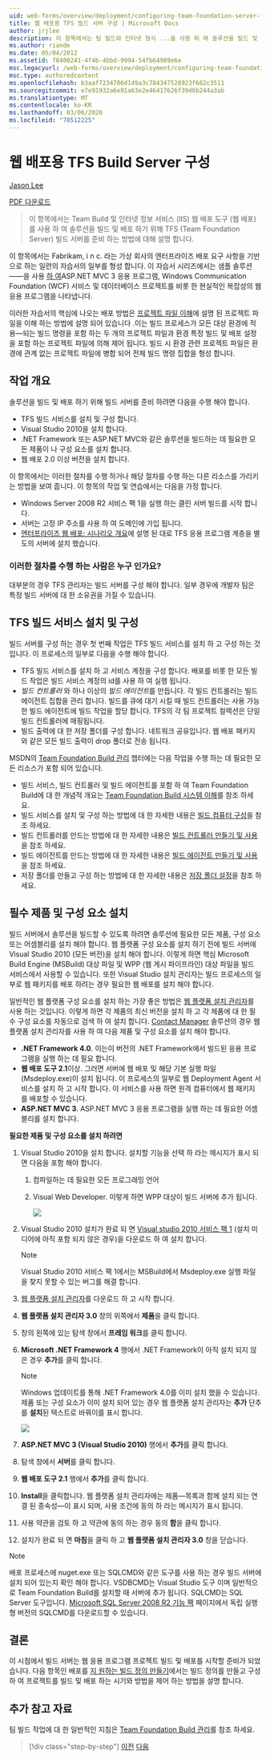 ```yaml
---
uid: web-forms/overview/deployment/configuring-team-foundation-server-for-web-deployment/configuring-a-tfs-build-server-for-web-deployment
title: 웹 배포용 TFS 빌드 서버 구성 | Microsoft Docs
author: jrjlee
description: 이 항목에서는 팀 빌드와 인터넷 형식 ...을 사용 하 여 솔루션을 빌드 및 배포 하기 위해 TFS (Team Foundation Server) 빌드 서버를 준비 하는 방법을 설명 합니다.
ms.author: riande
ms.date: 05/04/2012
ms.assetid: f8400241-4f4b-4bbd-9994-54fb64909e6e
msc.legacyurl: /web-forms/overview/deployment/configuring-team-foundation-server-for-web-deployment/configuring-a-tfs-build-server-for-web-deployment
msc.type: authoredcontent
ms.openlocfilehash: b3aaf7234706d149a3c784347528923f662c3511
ms.sourcegitcommit: e7e91932a6e91a63e2e46417626f39d6b244a3ab
ms.translationtype: MT
ms.contentlocale: ko-KR
ms.lasthandoff: 03/06/2020
ms.locfileid: "78512225"
---
```

# <a name="configuring-a-tfs-build-server-for-web-deployment"></a>웹 배포용 TFS Build Server 구성

[Jason Lee](https://github.com/jrjlee)

[PDF 다운로드](https://msdnshared.blob.core.windows.net/media/MSDNBlogsFS/prod.evol.blogs.msdn.com/CommunityServer.Blogs.Components.WeblogFiles/00/00/00/63/56/8130.DeployingWebAppsInEnterpriseScenarios.pdf)

> 이 항목에서는 Team Build 및 인터넷 정보 서비스 (IIS) 웹 배포 도구 (웹 배포)를 사용 하 여 솔루션을 빌드 및 배포 하기 위해 TFS (Team Foundation Server) 빌드 서버를 준비 하는 방법에 대해 설명 합니다.

이 항목에서는 Fabrikam, i n c. 라는 가상 회사의 엔터프라이즈 배포 요구 사항을 기반으로 하는 일련의 자습서의 일부를 형성 합니다. 이 자습서 시리즈에서는 샘플 솔루션&#x2014;&#x2014;을 사용 [하 여](../web-deployment-in-the-enterprise/the-contact-manager-solution.md)ASP.NET MVC 3 응용 프로그램, Windows Communication Foundation (WCF) 서비스 및 데이터베이스 프로젝트를 비롯 한 현실적인 복잡성의 웹 응용 프로그램을 나타냅니다.

이러한 자습서의 핵심에 나오는 배포 방법은 [프로젝트 파일 이해](../web-deployment-in-the-enterprise/understanding-the-project-file.md)에 설명 된 프로젝트 파일을 이해 하는 방법에 설명 되어 있습니다 .이는 빌드 프로세스가 모든 대상 환경에 적용&#x2014;되는 빌드 명령을 포함 하는 두 개의 프로젝트 파일과 환경 특정 빌드 및 배포 설정을 포함 하는 프로젝트 파일에 의해 제어 됩니다. 빌드 시 환경 관련 프로젝트 파일은 환경에 관계 없는 프로젝트 파일에 병합 되어 전체 빌드 명령 집합을 형성 합니다.

## <a name="task-overview"></a>작업 개요

솔루션을 빌드 및 배포 하기 위해 빌드 서버를 준비 하려면 다음을 수행 해야 합니다.

- TFS 빌드 서비스를 설치 및 구성 합니다.
- Visual Studio 2010을 설치 합니다.
- .NET Framework 또는 ASP.NET MVC와 같은 솔루션을 빌드하는 데 필요한 모든 제품이 나 구성 요소를 설치 합니다.
- 웹 배포 2.0 이상 버전을 설치 합니다.

이 항목에서는 이러한 절차를 수행 하거나 해당 절차를 수행 하는 다른 리소스를 가리키는 방법을 보여 줍니다. 이 항목의 작업 및 연습에서는 다음을 가정 합니다.

- Windows Server 2008 R2 서비스 팩 1을 실행 하는 클린 서버 빌드를 시작 합니다.
- 서버는 고정 IP 주소를 사용 하 여 도메인에 가입 됩니다.
- [엔터프라이즈 웹 배포: 시나리오 개요](../deploying-web-applications-in-enterprise-scenarios/enterprise-web-deployment-scenario-overview.md)에 설명 된 대로 TFS 응용 프로그램 계층을 별도의 서버에 설치 했습니다.

### <a name="who-performs-these-procedures"></a>이러한 절차를 수행 하는 사람은 누구 인가요?

대부분의 경우 TFS 관리자는 빌드 서버를 구성 해야 합니다. 일부 경우에 개발자 팀은 특정 빌드 서버에 대 한 소유권을 가질 수 있습니다.

## <a name="install-and-configure-the-tfs-build-service"></a>TFS 빌드 서비스 설치 및 구성

빌드 서버를 구성 하는 경우 첫 번째 작업은 TFS 빌드 서비스를 설치 하 고 구성 하는 것입니다. 이 프로세스의 일부로 다음을 수행 해야 합니다.

- TFS 빌드 서비스를 설치 하 고 서비스 계정을 구성 합니다. 배포를 비롯 한 모든 빌드 작업은 빌드 서비스 계정의 id를 사용 하 여 실행 됩니다.
- *빌드 컨트롤러* 와 하나 이상의 *빌드 에이전트*를 만듭니다. 각 빌드 컨트롤러는 빌드 에이전트 집합을 관리 합니다. 빌드를 큐에 대기 시킬 때 빌드 컨트롤러는 사용 가능한 빌드 에이전트에 빌드 작업을 할당 합니다. TFS의 각 팀 프로젝트 컬렉션은 단일 빌드 컨트롤러에 매핑됩니다.
- 빌드 출력에 대 한 저장 폴더를 구성 합니다. 네트워크 공유입니다. 웹 배포 패키지와 같은 모든 빌드 출력이 drop 폴더로 전송 됩니다.

MSDN의 [Team Foundation Build 관리](https://msdn.microsoft.com/library/ms252495.aspx) 챕터에는 다음 작업을 수행 하는 데 필요한 모든 리소스가 포함 되어 있습니다.

- 빌드 서비스, 빌드 컨트롤러 및 빌드 에이전트를 포함 하 여 Team Foundation Build에 대 한 개념적 개요는 [Team Foundation Build 시스템 이해](https://msdn.microsoft.com/library/dd793166.aspx)를 참조 하세요.
- 빌드 서비스를 설치 및 구성 하는 방법에 대 한 자세한 내용은 [빌드 컴퓨터 구성](https://msdn.microsoft.com/library/ms181712.aspx)을 참조 하세요.
- 빌드 컨트롤러를 만드는 방법에 대 한 자세한 내용은 [빌드 컨트롤러 만들기 및 사용](https://msdn.microsoft.com/library/ee330987.aspx)을 참조 하세요.
- 빌드 에이전트를 만드는 방법에 대 한 자세한 내용은 [빌드 에이전트 만들기 및 사용](https://msdn.microsoft.com/library/bb399135.aspx)을 참조 하세요.
- 저장 폴더를 만들고 구성 하는 방법에 대 한 자세한 내용은 [저장 폴더 설정](https://msdn.microsoft.com/library/bb778394.aspx)을 참조 하세요.

## <a name="install-required-products-and-components"></a>필수 제품 및 구성 요소 설치

빌드 서버에서 솔루션을 빌드할 수 있도록 하려면 솔루션에 필요한 모든 제품, 구성 요소 또는 어셈블리를 설치 해야 합니다. 웹 플랫폼 구성 요소를 설치 하기 전에 빌드 서버에 Visual Studio 2010 (모든 버전)을 설치 해야 합니다. 이렇게 하면 핵심 Microsoft Build Engine (MSBuild) 대상 파일 및 WPP (웹 게시 파이프라인) 대상 파일을 빌드 서비스에서 사용할 수 있습니다. 또한 Visual Studio 설치 관리자는 빌드 프로세스의 일부로 웹 패키지를 배포 하려는 경우 필요한 웹 배포를 설치 해야 합니다.

일반적인 웹 플랫폼 구성 요소를 설치 하는 가장 좋은 방법은 [웹 플랫폼 설치 관리자](https://go.microsoft.com/?linkid=9805118)를 사용 하는 것입니다. 이렇게 하면 각 제품의 최신 버전을 설치 하 고 각 제품에 대 한 필수 구성 요소를 자동으로 검색 하 여 설치 합니다. [Contact Manager](../web-deployment-in-the-enterprise/the-contact-manager-solution.md) 솔루션의 경우 웹 플랫폼 설치 관리자를 사용 하 여 다음 제품 및 구성 요소를 설치 해야 합니다.

- **.NET Framework 4.0**. 이는이 버전의 .NET Framework에서 빌드된 응용 프로그램을 실행 하는 데 필요 합니다.
- **웹 배포 도구 2.1**이상. 그러면 서버에 웹 배포 및 해당 기본 실행 파일 (Msdeploy.exe)이 설치 됩니다. 이 프로세스의 일부로 웹 Deployment Agent 서비스를 설치 하 고 시작 합니다. 이 서비스를 사용 하면 원격 컴퓨터에서 웹 패키지를 배포할 수 있습니다.
- **ASP.NET MVC 3**. ASP.NET MVC 3 응용 프로그램을 실행 하는 데 필요한 어셈블리를 설치 합니다.

**필요한 제품 및 구성 요소를 설치 하려면**

1. Visual Studio 2010을 설치 합니다. 설치할 기능을 선택 하 라는 메시지가 표시 되 면 다음을 포함 해야 합니다.

    1. 컴파일하는 데 필요한 모든 프로그래밍 언어
    2. Visual Web Developer. 이렇게 하면 WPP 대상이 빌드 서버에 추가 됩니다.

        ![](configuring-a-tfs-build-server-for-web-deployment/_static/image1.png)
2. Visual Studio 2010 설치가 완료 되 면 [Visual studio 2010 서비스 팩 1](https://go.microsoft.com/?linkid=9805133) (설치 미디어에 아직 포함 되지 않은 경우)을 다운로드 하 여 설치 합니다.

    > [!NOTE]
    > Visual Studio 2010 서비스 팩 1에서는 MSBuild에서 Msdeploy.exe 실행 파일을 찾지 못할 수 있는 버그를 해결 합니다.
3. [웹 플랫폼 설치 관리자](https://go.microsoft.com/?linkid=9805118)를 다운로드 하 고 시작 합니다.
4. **웹 플랫폼 설치 관리자 3.0** 창의 위쪽에서 **제품**을 클릭 합니다.
5. 창의 왼쪽에 있는 탐색 창에서 **프레임 워크**를 클릭 합니다.
6. **Microsoft .NET Framework 4** 행에서 .NET Framework이 아직 설치 되지 않은 경우 **추가**를 클릭 합니다.

    > [!NOTE]
    > Windows 업데이트를 통해 .NET Framework 4.0를 이미 설치 했을 수 있습니다. 제품 또는 구성 요소가 이미 설치 되어 있는 경우 웹 플랫폼 설치 관리자는 **추가** 단추를 **설치**된 텍스트로 바꿔이를 표시 합니다.

    ![](configuring-a-tfs-build-server-for-web-deployment/_static/image2.png)
7. **ASP.NET MVC 3 (Visual Studio 2010)** 행에서 **추가**를 클릭 합니다.
8. 탐색 창에서 **서버**를 클릭 합니다.
9. **웹 배포 도구 2.1** 행에서 **추가**를 클릭 합니다.
10. **Install**을 클릭합니다. 웹 플랫폼 설치 관리자에는 제품&#x2014;목록과 함께 설치 되는 연결 된 종속성&#x2014;이 표시 되며, 사용 조건에 동의 하 라는 메시지가 표시 됩니다.
11. 사용 약관을 검토 하 고 약관에 동의 하는 경우 동의 **함**을 클릭 합니다.
12. 설치가 완료 되 면 **마침**을 클릭 하 고 **웹 플랫폼 설치 관리자 3.0** 창을 닫습니다.

> [!NOTE]
> 배포 프로세스에 nuget.exe 또는 SQLCMD와 같은 도구를 사용 하는 경우 빌드 서버에 설치 되어 있는지 확인 해야 합니다. VSDBCMD는 Visual Studio 도구 이며 일반적으로 Team Foundation Build를 설치할 때 서버에 추가 됩니다. SQLCMD는 SQL Server 도구입니다. [Microsoft SQL Server 2008 R2 기능 팩](https://go.microsoft.com/?linkid=9805134) 페이지에서 독립 실행형 버전의 SQLCMD를 다운로드할 수 있습니다.

## <a name="conclusion"></a>결론

이 시점에서 빌드 서버는 웹 응용 프로그램 프로젝트 빌드 및 배포를 시작할 준비가 되었습니다. 다음 항목인 배포를 [지 원하는 빌드 정의 만들기](creating-a-build-definition-that-supports-deployment.md)에서는 빌드 정의를 만들고 구성 하 여 프로젝트를 빌드 및 배포 하는 시기와 방법을 제어 하는 방법을 설명 합니다.

## <a name="further-reading"></a>추가 참고 자료

팀 빌드 작업에 대 한 일반적인 지침은 [Team Foundation Build 관리](https://msdn.microsoft.com/library/ms252495.aspx)를 참조 하세요.

> [!div class="step-by-step"]
> [이전](adding-content-to-source-control.md)
> [다음](creating-a-build-definition-that-supports-deployment.md)
